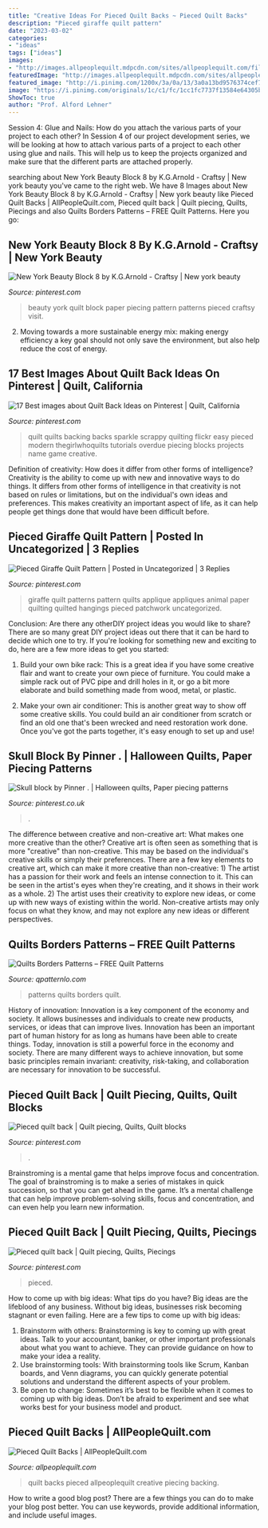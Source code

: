 ```yaml
---
title: "Creative Ideas For Pieced Quilt Backs ~ Pieced Quilt Backs"
description: "Pieced giraffe quilt pattern"
date: "2023-03-02"
categories:
- "ideas"
tags: ["ideas"]
images:
- "http://images.allpeoplequilt.mdpcdn.com/sites/allpeoplequilt.com/files/styles/slide/public/img_piecedquiltbackslg_ss1.jpg?itok=u-U_t-SL"
featuredImage: "http://images.allpeoplequilt.mdpcdn.com/sites/allpeoplequilt.com/files/styles/slide/public/img_piecedquiltbackslg_ss1.jpg?itok=u-U_t-SL"
featured_image: "http://i.pinimg.com/1200x/3a/0a/13/3a0a13bd9576374cef7326b8a7a08f85.jpg"
image: "https://i.pinimg.com/originals/1c/c1/fc/1cc1fc7737f13584e64305b00b0e048b.jpg"
ShowToc: true
author: "Prof. Alford Lehner"
---
```



Session 4: Glue and Nails: How do you attach the various parts of your project to each other?
In Session 4 of our project development series, we will be looking at how to attach various parts of a project to each other using glue and nails. This will help us to keep the projects organized and make sure that the different parts are attached properly.

	

		
searching about New York Beauty Block 8 by K.G.Arnold - Craftsy | New york beauty you've came to the right web. We have 8 Images about New York Beauty Block 8 by K.G.Arnold - Craftsy | New york beauty like Pieced Quilt Backs | AllPeopleQuilt.com, Pieced quilt back | Quilt piecing, Quilts, Piecings and also Quilts Borders Patterns – FREE Quilt Patterns. Here you go:
		
    
## New York Beauty Block 8 By K.G.Arnold - Craftsy | New York Beauty

<img loading=lazy src="https://i.pinimg.com/originals/9d/59/5b/9d595b705cb89699b21b9b1a80b190f6.jpg" onerror="this.onerror=null;this.src='https://tse2.mm.bing.net/th?id=OIP.qCjFtH87BUNGy1sZualivQHaHO&amp;pid=15.1';" alt="New York Beauty Block 8 by K.G.Arnold - Craftsy | New york beauty">

_Source: pinterest.com_

>beauty york quilt block paper piecing pattern patterns pieced craftsy visit. 

	

2. Moving towards a more sustainable energy mix: making energy efficiency a key goal should not only save the environment, but also help reduce the cost of energy.

    
## 17 Best Images About Quilt Back Ideas On Pinterest | Quilt, California

<img loading=lazy src="https://s-media-cache-ak0.pinimg.com/736x/0a/77/d2/0a77d2bb8514a1779fe4915f7a8efa55.jpg" onerror="this.onerror=null;this.src='https://tse1.mm.bing.net/th?id=OIP.3Ovefw_fIbQborZ-V5331QDREs&amp;pid=15.1';" alt="17 Best images about Quilt Back Ideas on Pinterest | Quilt, California">

_Source: pinterest.com_

>quilt quilts backing backs sparkle scrappy quilting flickr easy pieced modern thegirlwhoquilts tutorials overdue piecing blocks projects name game creative. 

	

Definition of creativity: How does it differ from other forms of intelligence?
Creativity is the ability to come up with new and innovative ways to do things. It differs from other forms of intelligence in that creativity is not based on rules or limitations, but on the individual's own ideas and preferences. This makes creativity an important aspect of life, as it can help people get things done that would have been difficult before.

    
## Pieced Giraffe Quilt Pattern | Posted In Uncategorized | 3 Replies

<img loading=lazy src="https://s-media-cache-ak0.pinimg.com/736x/c7/3f/bf/c73fbfd9ac191be388aade1b7f9e4408--giraffe-quilt-patterns-fun-patterns.jpg" onerror="this.onerror=null;this.src='https://tse1.mm.bing.net/th?id=OIP.CEy7Q1Q5p6LQWbGZWR4tRAHaL5&amp;pid=15.1';" alt="Pieced Giraffe Quilt Pattern | Posted in Uncategorized | 3 Replies">

_Source: pinterest.com_

>giraffe quilt patterns pattern quilts applique appliques animal paper quilting quilted hangings pieced patchwork uncategorized. 

	

Conclusion: Are there any otherDIY project ideas you would like to share?
There are so many great DIY project ideas out there that it can be hard to decide which one to try. If you're looking for something new and exciting to do, here are a few more ideas to get you started: 
1. Build your own bike rack: This is a great idea if you have some creative flair and want to create your own piece of furniture. You could make a simple rack out of PVC pipe and drill holes in it, or go a bit more elaborate and build something made from wood, metal, or plastic. 

2. Make your own air conditioner: This is another great way to show off some creative skills. You could build an air conditioner from scratch or find an old one that's been wrecked and need restoration work done. Once you've got the parts together, it's easy enough to set up and use!

    
## Skull Block By Pinner . | Halloween Quilts, Paper Piecing Patterns

<img loading=lazy src="https://i.pinimg.com/736x/99/bf/80/99bf8080e1f9718ade945d853f2263a7--quilting-patterns-patchwork.jpg" onerror="this.onerror=null;this.src='https://tse4.mm.bing.net/th?id=OIP.qkd_M4mX0gYbI1PCBJDNUQHaHa&amp;pid=15.1';" alt="Skull block by Pinner . | Halloween quilts, Paper piecing patterns">

_Source: pinterest.co.uk_

>. 

	

The difference between creative and non-creative art: What makes one more creative than the other?
Creative art is often seen as something that is more "creative" than non-creative. This may be based on the individual's creative skills or simply their preferences. There are a few key elements to creative art, which can make it more creative than non-creative: 1) The artist has a passion for their work and feels an intense connection to it. This can be seen in the artist's eyes when they're creating, and it shows in their work as a whole. 2) The artist uses their creativity to explore new ideas, or come up with new ways of existing within the world. Non-creative artists may only focus on what they know, and may not explore any new ideas or different perspectives.

    
## Quilts Borders Patterns – FREE Quilt Patterns

<img loading=lazy src="http://www.cottonpatch.net/images/computer/eq7/4_borders1.jpg" onerror="this.onerror=null;this.src='https://tse1.mm.bing.net/th?id=OIP.TtLKcnaYQuV4XQYmwqVCeAHaHa&amp;pid=15.1';" alt="Quilts Borders Patterns – FREE Quilt Patterns">

_Source: qpatternlo.com_

>patterns quilts borders quilt. 

	

History of innovation:
Innovation is a key component of the economy and society. It allows businesses and individuals to create new products, services, or ideas that can improve lives. Innovation has been an important part of human history for as long as humans have been able to create things. Today, innovation is still a powerful force in the economy and society. There are many different ways to achieve innovation, but some basic principles remain invariant: creativity, risk-taking, and collaboration are necessary for innovation to be successful.

    
## Pieced Quilt Back | Quilt Piecing, Quilts, Quilt Blocks

<img loading=lazy src="https://i.pinimg.com/originals/1c/c1/fc/1cc1fc7737f13584e64305b00b0e048b.jpg" onerror="this.onerror=null;this.src='https://tse3.mm.bing.net/th?id=OIP.TsF-WlaaCkQKCMp1glsRswHaJ4&amp;pid=15.1';" alt="Pieced quilt back | Quilt piecing, Quilts, Quilt blocks">

_Source: pinterest.com_

>. 

	

Brainstroming is a mental game that helps improve focus and concentration. The goal of brainstroming is to make a series of mistakes in quick succession, so that you can get ahead in the game. It’s a mental challenge that can help improve problem-solving skills, focus and concentration, and can even help you learn new information.

    
## Pieced Quilt Back | Quilt Piecing, Quilts, Piecings

<img loading=lazy src="http://i.pinimg.com/1200x/3a/0a/13/3a0a13bd9576374cef7326b8a7a08f85.jpg" onerror="this.onerror=null;this.src='https://tse4.mm.bing.net/th?id=OIP.-amQ4_BxQJUt_oqS45PklgHaEK&amp;pid=15.1';" alt="Pieced quilt back | Quilt piecing, Quilts, Piecings">

_Source: pinterest.com_

>pieced. 

	

How to come up with big ideas: What tips do you have?
Big ideas are the lifeblood of any business. Without big ideas, businesses risk becoming stagnant or even failing. Here are a few tips to come up with big ideas: 
1. Brainstorm with others: Brainstorming is key to coming up with great ideas. Talk to your accountant, banker, or other important professionals about what you want to achieve. They can provide guidance on how to make your idea a reality. 
2. Use brainstorming tools: With brainstorming tools like Scrum, Kanban boards, and Venn diagrams, you can quickly generate potential solutions and understand the different aspects of your problem. 
3. Be open to change: Sometimes it’s best to be flexible when it comes to coming up with big ideas. Don’t be afraid to experiment and see what works best for your business model and product.

    
## Pieced Quilt Backs | AllPeopleQuilt.com

<img loading=lazy src="http://images.allpeoplequilt.mdpcdn.com/sites/allpeoplequilt.com/files/styles/slide/public/img_piecedquiltbackslg_ss1.jpg?itok=u-U_t-SL" onerror="this.onerror=null;this.src='https://tse4.mm.bing.net/th?id=OIP.8d1hrafz5-PWG1DDS2xOdQHaMx&amp;pid=15.1';" alt="Pieced Quilt Backs | AllPeopleQuilt.com">

_Source: allpeoplequilt.com_

>quilt backs pieced allpeoplequilt creative piecing backing. 

	

How to write a good blog post?
There are a few things you can do to make your blog post better. You can use keywords, provide additional information, and include useful images.

